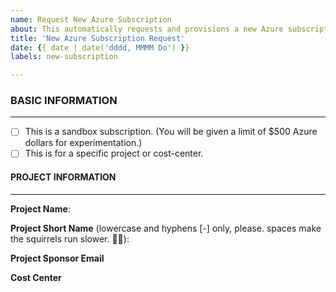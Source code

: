```yaml
---
name: Request New Azure Subscription
about: This automatically requests and provisions a new Azure subscription.
title: 'New Azure Subscription Request'
date: {{ date | date('dddd, MMMM Do') }}
labels: new-subscription

---
```


### BASIC INFORMATION
-----------------
- [ ] This is a sandbox subscription. (You will be given a limit of $500 Azure dollars for experimentation.)
- [ ] This is for a specific project or cost-center.

#### PROJECT INFORMATION
---------------------
**Project Name**:

**Project Short Name** (lowercase and hyphens [-] only, please. spaces make the squirrels run slower. 🐱‍👤):

**Project Sponsor Email**

**Cost Center**
